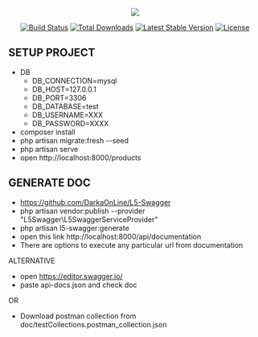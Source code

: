 <p align="center"><img src="https://laravel.com/assets/img/components/logo-laravel.svg"></p>

<p align="center">
<a href="https://travis-ci.org/laravel/framework"><img src="https://travis-ci.org/laravel/framework.svg" alt="Build Status"></a>
<a href="https://packagist.org/packages/laravel/framework"><img src="https://poser.pugx.org/laravel/framework/d/total.svg" alt="Total Downloads"></a>
<a href="https://packagist.org/packages/laravel/framework"><img src="https://poser.pugx.org/laravel/framework/v/stable.svg" alt="Latest Stable Version"></a>
<a href="https://packagist.org/packages/laravel/framework"><img src="https://poser.pugx.org/laravel/framework/license.svg" alt="License"></a>
</p>

## SETUP PROJECT

- DB
    - DB_CONNECTION=mysql
    - DB_HOST=127.0.0.1
    - DB_PORT=3306
    - DB_DATABASE=test
    - DB_USERNAME=XXX
    - DB_PASSWORD=XXXX
- composer install
- php artisan migrate:fresh --seed
- php artisan serve
- open http://localhost:8000/products

## GENERATE DOC

- https://github.com/DarkaOnLine/L5-Swagger
- php artisan vendor:publish --provider "L5Swagger\L5SwaggerServiceProvider"
- php artisan l5-swagger:generate
- open this link http://localhost:8000/api/documentation
- There are options to execute any particular url from documentation

ALTERNATIVE

 - open https://editor.swagger.io/
 - paste api-docs.json and check doc
 
 OR
 
 - Download postman collection from doc/testCollections.postman_collection.json
 
